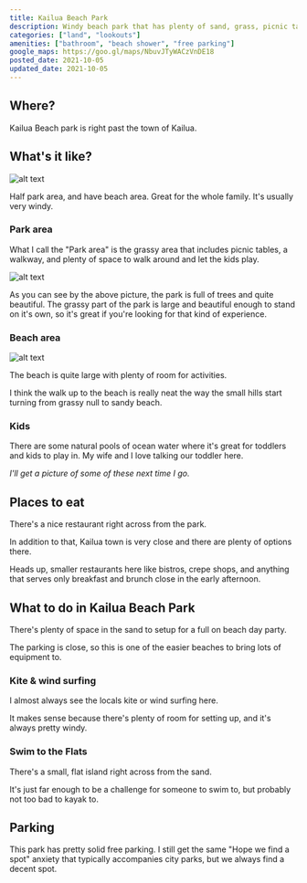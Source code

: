 ```yaml
---
title: Kailua Beach Park
description: Windy beach park that has plenty of sand, grass, picnic tables, and sometimes shallow pools in the sand for kids.
categories: ["land", "lookouts"]
amenities: ["bathroom", "beach shower", "free parking"]
google_maps: https://goo.gl/maps/NbuvJTyWACzVnDE18
posted_date: 2021-10-05
updated_date: 2021-10-05
---
```


## Where?

Kailua Beach park is right past the town of Kailua.

## What's it like?

![alt text](/posts/ddddd.webp)

Half park area, and have beach area. Great for the whole family. It's usually very windy. 

### Park area

What I call the "Park area" is the grassy area that includes picnic tables, a walkway, and plenty of space to walk around and let the kids play.

![alt text](/posts/ddddd.webp)

As you can see by the above picture, the park is full of trees and quite beautiful. The grassy part of the park is large and beautiful enough to stand on it's own, so it's great if you're looking for that kind of experience.

### Beach area

![alt text](/posts/ddddd.webp)

The beach is quite large with plenty of room for activities.

I think the walk up to the beach is really neat the way the small hills start turning from grassy null to sandy beach.

### Kids

There are some natural pools of ocean water where it's great for toddlers and kids to play in. My wife and I love talking our toddler here. 

*I'll get a picture of some of these next time I go.*

## Places to eat

There's a nice restaurant right across from the park.

In addition to that, Kailua town is very close and there are plenty of options there.

Heads up, smaller restaurants here like bistros, crepe shops, and anything that serves only breakfast and brunch close in the early afternoon.

## What to do in Kailua Beach Park

There's plenty of space in the sand to setup for a full on beach day party. 

The parking is close, so this is one of the easier beaches to bring lots of equipment to.

### Kite & wind surfing 

I almost always see the locals kite or wind surfing here. 

It makes sense because there's plenty of room for setting up, and it's always pretty windy.

### Swim to the Flats

There's a small, flat island right across from the sand. 

It's just far enough to be a challenge for someone to swim to, but probably not too bad to kayak to.

## Parking

This park has pretty solid free parking. I still get the same "Hope we find a spot" anxiety that typically accompanies city parks, but we always find a decent spot.